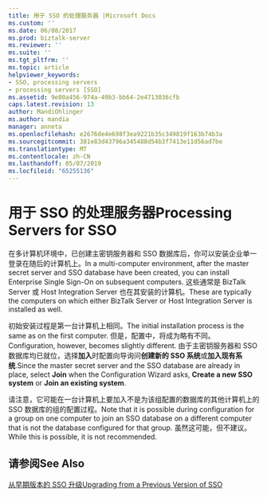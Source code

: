 ```yaml
---
title: 用于 SSO 的处理服务器 |Microsoft Docs
ms.custom: ''
ms.date: 06/08/2017
ms.prod: biztalk-server
ms.reviewer: ''
ms.suite: ''
ms.tgt_pltfrm: ''
ms.topic: article
helpviewer_keywords:
- SSO, processing servers
- processing servers [SSO]
ms.assetid: 9e80a456-974a-49b3-bb64-2e4713036cfb
caps.latest.revision: 13
author: MandiOhlinger
ms.author: mandia
manager: anneta
ms.openlocfilehash: e2676de4e698f3ea9221b35c349819f163b74b3a
ms.sourcegitcommit: 381e83d43796a345488d54b3f7413e11d56ad7be
ms.translationtype: MT
ms.contentlocale: zh-CN
ms.lasthandoff: 05/07/2019
ms.locfileid: "65255136"
---
```

# <a name="processing-servers-for-sso"></a><span data-ttu-id="4bfa1-102">用于 SSO 的处理服务器</span><span class="sxs-lookup"><span data-stu-id="4bfa1-102">Processing Servers for SSO</span></span>
<span data-ttu-id="4bfa1-103">在多计算机环境中，已创建主密钥服务器和 SSO 数据库后，你可以安装企业单一登录在随后的计算机上。</span><span class="sxs-lookup"><span data-stu-id="4bfa1-103">In a multi-computer environment, after the master secret server and SSO database have been created, you can install Enterprise Single Sign-On on subsequent computers.</span></span> <span data-ttu-id="4bfa1-104">这些通常是 BizTalk Server 或 Host Integration Server 也在其安装的计算机。</span><span class="sxs-lookup"><span data-stu-id="4bfa1-104">These are typically the computers on which either BizTalk Server or Host Integration Server is installed as well.</span></span>  
  
 <span data-ttu-id="4bfa1-105">初始安装过程是第一台计算机上相同。</span><span class="sxs-lookup"><span data-stu-id="4bfa1-105">The initial installation process is the same as on the first computer.</span></span> <span data-ttu-id="4bfa1-106">但是，配置中，将成为略有不同。</span><span class="sxs-lookup"><span data-stu-id="4bfa1-106">Configuration, however, becomes slightly different.</span></span> <span data-ttu-id="4bfa1-107">由于主密钥服务器和 SSO 数据库均已就位，选择**加入**时配置向导询问**创建新的 SSO 系统**或**加入现有系统**.</span><span class="sxs-lookup"><span data-stu-id="4bfa1-107">Since the master secret server and the SSO database are already in place, select **Join** when the Configuration Wizard asks, **Create a new SSO system** or **Join an existing system**.</span></span>  
  
 <span data-ttu-id="4bfa1-108">请注意，它可能在一台计算机上要加入不是为该组配置的数据库的其他计算机上的 SSO 数据库的组的配置过程。</span><span class="sxs-lookup"><span data-stu-id="4bfa1-108">Note that it is possible during configuration for a group on one computer to join an SSO database on a different computer that is not the database configured for that group.</span></span> <span data-ttu-id="4bfa1-109">虽然这可能，但不建议。</span><span class="sxs-lookup"><span data-stu-id="4bfa1-109">While this is possible, it is not recommended.</span></span>  
  
## <a name="see-also"></a><span data-ttu-id="4bfa1-110">请参阅</span><span class="sxs-lookup"><span data-stu-id="4bfa1-110">See Also</span></span>  
 [<span data-ttu-id="4bfa1-111">从早期版本的 SSO 升级</span><span class="sxs-lookup"><span data-stu-id="4bfa1-111">Upgrading from a Previous Version of SSO</span></span>](../core/upgrading-from-a-previous-version-of-sso.md)